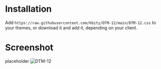 # Installation
Add `https://raw.githubusercontent.com/kbity/DTM-12/main/DTM-12.css` to your themes, or download it and add it, depending on your client.
# Screenshot
placeholder
![DTM-12](https://github.com/kbity/minesweeper-discord.js/blob/main/DTM-12.jpeg?raw=true)
